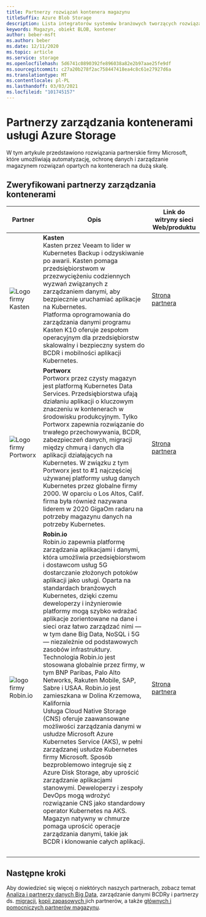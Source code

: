 ```yaml
---
title: Partnerzy rozwiązań kontenera magazynu
titleSuffix: Azure Blob Storage
description: Lista integratorów systemów branżowych tworzących rozwiązania dla klientów kontenerów w usłudze Azure Storage
keywords: Magazyn, obiekt BLOB, kontener
author: beber-msft
ms.author: beber
ms.date: 12/11/2020
ms.topic: article
ms.service: storage
ms.openlocfilehash: 5d6741c0890392fe896038a82e2b97aae25fe9df
ms.sourcegitcommit: c27a20b278f2ac758447418ea4c8c61e27927d6a
ms.translationtype: MT
ms.contentlocale: pl-PL
ms.lasthandoff: 03/03/2021
ms.locfileid: "101745157"
---
```

# <a name="azure-storage-container-management-partners"></a>Partnerzy zarządzania kontenerami usługi Azure Storage

W tym artykule przedstawiono rozwiązania partnerskie firmy Microsoft, które umożliwiają automatyzację, ochronę danych i zarządzanie magazynem rozwiązań opartych na kontenerach na dużą skalę.

## <a name="verified-container-management-partners"></a>Zweryfikowani partnerzy zarządzania kontenerami
| Partner | Opis | Link do witryny sieci Web/produktu |
| ------- | ----------- | -------------------- |
| ![Logo firmy Kasten](./media/kasten-logo.png) |**Kasten**<br>Kasten przez Veeam to lider w Kubernetes Backup i odzyskiwanie po awarii. Kasten pomaga przedsiębiorstwom w przezwyciężeniu codziennych wyzwań związanych z zarządzaniem danymi, aby bezpiecznie uruchamiać aplikacje na Kubernetes.<br>Platforma oprogramowania do zarządzania danymi programu Kasten K10 oferuje zespołom operacyjnym dla przedsiębiorstw skalowalny i bezpieczny system do BCDR i mobilności aplikacji Kubernetes.|[Strona partnera](https://docs.kasten.io/latest/install/azure/azure.html)|
| ![Logo firmy Portworx](./media/portworx-logo.png) |**Portworx**<br>Portworx przez czysty magazyn jest platformą Kubernetes Data Services. Przedsiębiorstwa ufają działaniu aplikacji o kluczowym znaczeniu w kontenerach w środowisku produkcyjnym. Tylko Portworx zapewnia rozwiązanie do trwałego przechowywania, BCDR, zabezpieczeń danych, migracji między chmurą i danych dla aplikacji działających na Kubernetes. W związku z tym Portworx jest to #1 najczęściej używanej platformy usług danych Kubernetes przez globalne firmy 2000. W oparciu o Los Altos, Calif. firma była również nazywana liderem w 2020 GigaOm radaru na potrzeby magazynu danych na potrzeby Kubernetes. |[Strona partnera](https://portworx.com/azure/)|
| ![<n/>logo firmy Robin.io](./media/robin-logo.png) |**<n/>Robin.io**<br><n/>Robin.io zapewnia platformę zarządzania aplikacjami i danymi, która umożliwia przedsiębiorstwom i dostawcom usług 5G dostarczanie złożonych potoków aplikacji jako usługi. Oparta na standardach branżowych Kubernetes, dzięki czemu deweloperzy i inżynierowie platformy mogą szybko wdrażać aplikacje zorientowane na dane i sieci oraz łatwo zarządzać nimi — w tym dane Big Data, NoSQL i 5G — niezależnie od podstawowych zasobów infrastruktury. <n/>Technologia Robin.io jest stosowana globalnie przez firmy, w tym BNP Paribas, Palo Alto Networks, Rakuten Mobile, SAP, Sabre i USAA. <n/>Robin.io jest zamieszkana w Dolina Krzemowa, Kalifornia <br> Usługa Cloud Native Storage (CNS) oferuje zaawansowane możliwości zarządzania danymi w usłudze Microsoft Azure Kubernetes Service (AKS), w pełni zarządzanej usłudze Kubernetes firmy Microsoft. Sposób bezproblemowo integruje się z Azure Disk Storage, aby uprościć zarządzanie aplikacjami stanowymi. Deweloperzy i zespoły DevOps mogą wdrożyć rozwiązanie CNS jako standardowy operator Kubernetes na AKS. Magazyn natywny w chmurze pomaga uprościć operacje zarządzania danymi, takie jak BCDR i klonowanie całych aplikacji. |[Strona partnera](https://robin.io/robin-cloud-native-storage-for-microsoft-aks/)|<br>|
|<br>|

## <a name="next-steps"></a>Następne kroki
Aby dowiedzieć się więcej o niektórych naszych partnerach, zobacz temat [Analiza i partnerzy danych Big Data](..\analytics\partner-overview.md), zarządzanie danymi BCDRy i partnerzy ds. [migracji](..\data-management\partner-overview.md), [kopii zapasowych i](..\backup-archive-disaster-recovery\partner-overview.md)ich partnerów, a także [głównych i pomocniczych partnerów magazynu](..\primary-secondary-storage\partner-overview.md).



